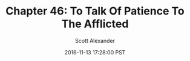 ---
layout: chapter
title: "Chapter 46: To Talk Of Patience To The Afflicted"
author: Scott Alexander
description: http://unsongbook.com/chapter-46-to-talk-of-patience-to-the-afflicted/
date: 2016-11-13 17:28:00 PST
length: 4261956
duration: 1065
guid: chapter-46-to-talk-of-patience-to-the-afflicted
---
